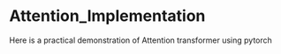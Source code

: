 # Attention_Implementation
Here is a practical demonstration of Attention transformer using pytorch
